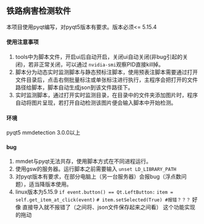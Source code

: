 ## 铁路病害检测软件
本项目使用pyqt编写，对pyqt5版本有要求。版本必须<= 5.15.4
#### 使用注意事项
1. tools中为脚本文件，开启ui后自动开启，关闭ui自动关闭(非bug引起的关闭)，若非正常关闭，可以通过 `nvidia-smi`观察PID直接kill掉。
2. 脚本分为动态实时监测脚本与静态预标注脚本，使用预表注脚本需要通过打开文件目录后，点击右侧批量标注或单张标注进行执行，主程序会把打开的文件路径给脚本，脚本自动生成json到该文件路径下。
3. 实时监测脚本，通过打开实时监测目录，在目录中的文件夹添加图片时，程序自动将图片呈现，若打开自动检测该图片便会输入脚本中开始检测。
#### 环境
pyqt5 mmdetection 3.0.0以上 
#### bug
1. mmdet与pyqt无法共存，使用脚本方式在不同进程运行。
2. 使用gsw的服务器。运行脚本之前需要输入 `unset LD_LIBRARY_PATH`
3. 对pyqt版本有要求，在部分电脑上（另一台服务器）会报bug（浮点数问题），适当降版本使用。
4. linux版本为5.15.9 ``if event.button() == Qt.LeftButton:``
            ``item = self.get_item_at_click(event)``
            ``# item.setSelected(True) #报错？？？`` 好像 直接导入就不报错了（之间将、json文件保存起来之间看） 这个功能实现的拖动
    
